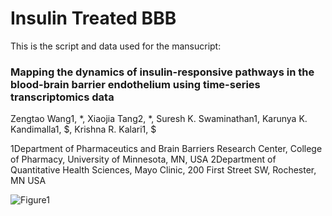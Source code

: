 # Insulin Treated BBB
This is the script and data used for the mansucript: 

### Mapping the dynamics of insulin-responsive pathways in the blood-brain barrier endothelium using time-series transcriptomics data

Zengtao Wang1, *, Xiaojia Tang2, *, Suresh K. Swaminathan1, Karunya K. Kandimalla1, $, 
Krishna R. Kalari1, $

1Department of Pharmaceutics and Brain Barriers Research Center, College of Pharmacy, University of Minnesota, MN, USA
2Department of Quantitative Health Sciences, Mayo Clinic, 200 First Street SW, Rochester, MN USA


![Figure1](https://github.com/tangxj98/InsulinTreatedBBB/blob/main/figures/Figure1.JPG)
